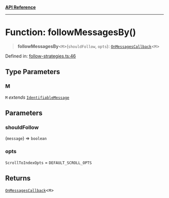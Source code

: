 [**API Reference**](../README.md)

***

# Function: followMessagesBy()

> **followMessagesBy**\<`M`\>(`shouldFollow`, `opts`): [`OnMessagesCallback`](../type-aliases/OnMessagesCallback.md)\<`M`\>

Defined in: [follow-strategies.ts:46](https://github.com/wix-incubator/chat-viewer/blob/e96df3d365886b675050c785cc1263aee40928fe/lib/follow-strategies.ts#L46)

## Type Parameters

### M

`M` *extends* [`IdentifiableMessage`](../type-aliases/IdentifiableMessage.md)

## Parameters

### shouldFollow

(`message`) => `boolean`

### opts

`ScrollToIndexOpts` = `DEFAULT_SCROLL_OPTS`

## Returns

[`OnMessagesCallback`](../type-aliases/OnMessagesCallback.md)\<`M`\>
